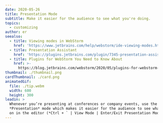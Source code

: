 ```yaml
---
date: 2020-05-26
title: Presentation Mode
subtitle: Make it easier for the audience to see what you're doing.
topics:
  - customizing
author: er
seealso:
  - title: Viewing modes in WebStorm
    href: 'https://www.jetbrains.com/help/webstorm/ide-viewing-modes.html#'
  - title: Presentation Assistant
    href: 'https://plugins.jetbrains.com/plugin/7345-presentation-assistant'
  - title: Plugins for WebStorm You Need to Know About
    href: >-
      https://blog.jetbrains.com/webstorm/2020/05/plugins-for-webstorm-you-need-to-know-about/
thumbnail: ./thumbnail.png
cardThumbnail: ./card.png
animatedGif:
  file: ./tip.webm
  width: 600
  height: 300
leadin: >
  Whenever you’re presenting at conferences or company events, use the
  *Presentation* mode which makes it easier for the audience to see what’s going
  on in the editor (*Ctrl + ` | View Mode | Enter/Exit Presentation Mode*).
---
```


